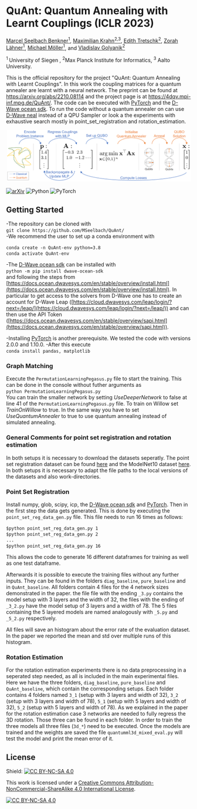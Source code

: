 # QuAnt: Quantum Annealing with Learnt Couplings (ICLR 2023)
[Marcel Seelbach Benkner<sup>1</sup>](https://www.vsa.informatik.uni-siegen.de/en/seelbach-marcel), [Maximilian Krahn<sup>2,3</sup>](https://scholar.google.com/citations?user=Dg5q7-QAAAAJ&hl=de), [Edith Tretschk<sup>2</sup>](https://people.mpi-inf.mpg.de/~tretschk/), [Zorah Lähner<sup>1</sup>](https://zorah.github.io/), [Michael Möller<sup>1</sup>](https://sites.google.com/site/michaelmoellermath/), and [Vladislav Golyanik<sup>2</sup>](https://people.mpi-inf.mpg.de/~golyanik/)

 <sup> 1 </sup> University of Siegen , <sup>2</sup>Max Planck Institute for Informatics, <sup>3</sup> Aalto University.

This is the official repository for the project "QuAnt: Quantum Annealing with Learnt Couplings".
In this work the coupling matrices for a quantum annealer are learnt with a neural network.
The preprint can be found at https://arxiv.org/abs/2210.08114 and the project page is at https://4dqv.mpi-inf.mpg.de/QuAnt/.
The code can be executed with [PyTorch](https://pytorch.org/) and the [D-Wave ocean sdk](https://docs.ocean.dwavesys.com/en/stable/). 
To run the code without a quantum annealer on can use [D-Wave neal](https://docs.ocean.dwavesys.com/projects/neal/en/latest/) instead of a QPU Sampler or look a the experiments with exhaustive search mostly in point_set_registration and rotation_estimation.



![](pipeline.PNG)

[![arXiv](http://img.shields.io/badge/arXiv-2212.07786-b31b1b.svg)](https://arxiv.org/abs/2210.08114)
![Python](http://img.shields.io/badge/python-%3E%3D3.8-blue)
![PyTorch](http://img.shields.io/badge/PyTorch-%3E%3D1.10-blue)


## Getting Started
-The repository can be cloned with <br/>
`git clone https://github.com/MSeelbach/QuAnt/` <br/>
-We recommend the user to set up a conda environment with
```
conda create -n QuAnt-env python=3.8
conda activate QuAnt-env
```
-The [D-Wave ocean sdk](https://docs.ocean.dwavesys.com/en/stable/) can be installed with <br/>
`python -m pip install dwave-ocean-sdk` <br/> 
and following the steps from [https://docs.ocean.dwavesys.com/en/stable/overview/install.html](https://docs.ocean.dwavesys.com/en/stable/overview/install.html). In particular to 
get access to the solvers from D-Wave one has to create an account for D-Wave Leap ([https://cloud.dwavesys.com/leap/login/?next=/leap/](https://cloud.dwavesys.com/leap/login/?next=/leap/)) and
can then use the API Token ([https://docs.ocean.dwavesys.com/en/stable/overview/sapi.html](https://docs.ocean.dwavesys.com/en/stable/overview/sapi.html)).  

-Installing [PyTorch](https://pytorch.org/) is another prerequisite. We tested the code with versions 2.0.0 and 1.10.0.
-After this execute <br/>
`conda install pandas, matplotlib` <br/>



### Graph Matching
Execute the `PermutationLearningPegasus.py` file to start the training. This can be done in the console without futher arguments as <br/>
`python PermutationLearningPegasus.py` <br/>
You can train the smaller network 
by setting _UseDeeperNetwork_ to false at line 41 of the `PermutationLearningPegasus.py` file. To train on Willow set _TrainOnWillow_ to true.
In the same way you have to set _UseQuantumAnnealer_ to true to use quantum annealing instead of simulated annealing.

### General Comments for point set registration and rotation estimation
In both setups it is necessary to download the datasets seperatly. The point set registration dataset can be found [here](https://2dshapesstructure.github.io) and the ModelNet10 dataset [here](https://modelnet.cs.princeton.edu). In both setups it is necessary to adapt the file paths to the local versions of the datasets and also work-directories.

### Point Set Registration
Install numpy, glob, scipy, icp, the [D-Wave ocean sdk](https://docs.ocean.dwavesys.com/en/stable/) and [PyTorch](https://pytorch.org/).
Then in the first step the data gets generated. This is done by executing the `point_set_reg_data_gen.py` file. This file needs to run 16 times as follows:
```
$python point_set_reg_data_gen.py 1
$python point_set_reg_data_gen.py 2
...
$python point_set_reg_data_gen.py 16
```

This allows the code to generate 16 different dataframes for training as well as one test dataframe.

Afterwards it is possible to execute the training files without any further inputs. They can be found in the folders `diag_baseline`, `pure_baseline` and in `QuAnt_baseline`. All folders contain 4 files for the 4 network sizes demonstrated in the paper. the file file with the ending `_3.py` contains the model setup with 3 layers and the width of 32, the files with the ending of  `_3_2.py` have the model setup of 3 layers and a width of 78. The 5 files containing the 5 layered models are named analogously with `_5.py` and `_5_2.py` respectively.

All files will save an histogram about the error rate of the evaluation dataset. In the paper we reported the mean and std over multiple runs of this histogram.

### Rotation Estimation

For the rotation estimation experiments there is no data preprocessing in a seperated step needed, as all is included in the main experimental files.
Here we have the three folders, `diag_baseline`, `pure_baseline` and `QuAnt_baseline`, which contain the corresponding setups. Each folder contains 4 folders named `3_1` (setup with 3 layers and width of 32), `3_2` (setup with 3 layers and width of 78), `5_1` (setup with 5 layers and width of 32), `5_2` (setup with 5 layers and width of 78).
As we explained in the paper for the rotation estimation case 3 networks are needed to fully regress the 3D rotation. 
Those three can be found in each folder. In order to train the three models all three files (`3d_*`) need to be executed. Once the models are trained and the weights are saved the file `quantumml3d_mixed_eval.py` will test the model and print the mean error of it. 


## License
Shield: [![CC BY-NC-SA 4.0][cc-by-nc-sa-shield]][cc-by-nc-sa]

This work is licensed under a
[Creative Commons Attribution-NonCommercial-ShareAlike 4.0 International License][cc-by-nc-sa].

[![CC BY-NC-SA 4.0][cc-by-nc-sa-image]][cc-by-nc-sa]

[cc-by-nc-sa]: http://creativecommons.org/licenses/by-nc-sa/4.0/
[cc-by-nc-sa-image]: https://licensebuttons.net/l/by-nc-sa/4.0/88x31.png
[cc-by-nc-sa-shield]: https://img.shields.io/badge/License-CC%20BY--NC--SA%204.0-lightgrey.svg